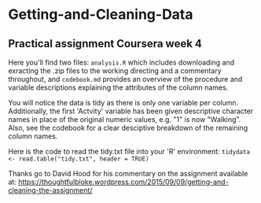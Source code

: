 # Getting-and-Cleaning-Data
## Practical assignment Coursera week 4
Here you'll find two files: `analysis.R` which includes downloading and exracting the .zip files to the working directing and a commentary throughout, and  `codebook.md` provides an overview of the procedure and variable descriptions explaining the attributes of the column names.

You will notice the data is tidy as there is only one variable per column.  Additionally, the first 'Actvity' variable has been given descriptive character names in place of the original numeric values, e.g. "1" is now "Walking".  Also, see the codebook for a clear desciptive breakdown of the remaining column names.

Here is the code to read the tidy.txt file into your 'R' environment: `tidydata <- read.table("tidy.txt", header = TRUE)`

Thanks go to David Hood for his commentary on the assignment available at: https://thoughtfulbloke.wordpress.com/2015/09/09/getting-and-cleaning-the-assignment/
